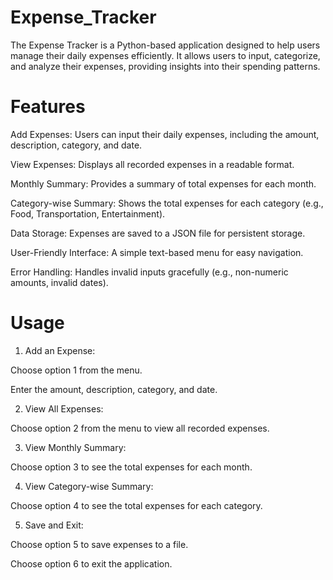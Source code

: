 # Expense_Tracker

The Expense Tracker is a Python-based application designed to help users manage their daily expenses efficiently. It allows users to input, categorize, and analyze their expenses, providing insights into their spending patterns.

# Features

Add Expenses: Users can input their daily expenses, including the amount, description, category, and date.

View Expenses: Displays all recorded expenses in a readable format.

Monthly Summary: Provides a summary of total expenses for each month.

Category-wise Summary: Shows the total expenses for each category (e.g., Food, Transportation, Entertainment).

Data Storage: Expenses are saved to a JSON file for persistent storage.

User-Friendly Interface: A simple text-based menu for easy navigation.

Error Handling: Handles invalid inputs gracefully (e.g., non-numeric amounts, invalid dates).
# Usage
 
1. Add an Expense:

Choose option 1 from the menu.

Enter the amount, description, category, and date.

2. View All Expenses:


Choose option 2 from the menu to view all recorded expenses.

3. View Monthly Summary:


Choose option 3 to see the total expenses for each month.

4. View Category-wise Summary:


Choose option 4 to see the total expenses for each category.

5. Save and Exit:


Choose option 5 to save expenses to a file.

Choose option 6 to exit the application.

